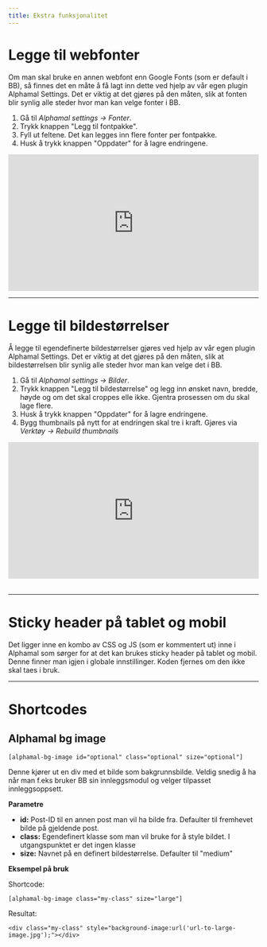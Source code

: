 ```yaml
--- 
title: Ekstra funksjonalitet
---
```


# Legge til webfonter
Om man skal bruke en annen webfont enn Google Fonts (som er default i BB), så finnes det en måte å få lagt inn dette ved hjelp av vår egen plugin Alphamal Settings. Det er viktig at det gjøres på den måten, slik at fonten blir synlig alle steder hvor man kan velge fonter i BB.

1. Gå til *Alphamal settings -> Fonter*.
2. Trykk knappen "Legg til fontpakke".
3. Fyll ut feltene. Det kan legges inn flere fonter per fontpakke.
4. Husk å trykk knappen "Oppdater" for å lagre endringene.

<div style="padding:54.5% 0 0 0;position:relative;"><iframe src="https://player.vimeo.com/video/354201624?loop=1&portrait=0" style="position:absolute;top:0;left:0;width:100%;height:100%;" frameborder="0" allow="autoplay; fullscreen" allowfullscreen></iframe></div><script src="https://player.vimeo.com/api/player.js"></script>

---

# Legge til bildestørrelser
Å legge til egendefinerte bildestørrelser gjøres ved hjelp av vår egen plugin Alphamal Settings. Det er viktig at det gjøres på den måten, slik at bildestørrelsen blir synlig alle steder hvor man kan velge det i BB.

1. Gå til _Alphamal settings -> Bilder_.
2. Trykk knappen "Legg til bildestørrelse" og legg inn ønsket navn, bredde, høyde og om det skal croppes elle ikke. Gjentra prosessen om du skal lage flere.
3. Husk å trykk knappen "Oppdater" for å lagre endringene.
4. Bygg thumbnails på nytt for at endringen skal tre i kraft. Gjøres via _Verktøy -> Rebuild thumbnails_

<div style="padding:54.5% 0 0 0;position:relative;"><iframe src="https://player.vimeo.com/video/354200307?loop=1&portrait=0" style="position:absolute;top:0;left:0;width:100%;height:100%;" frameborder="0" allow="autoplay; fullscreen" allowfullscreen></iframe></div><script src="https://player.vimeo.com/api/player.js"></script> <br>

---

# Sticky header på tablet og mobil
Det ligger inne en kombo av CSS og JS (som er kommentert ut) inne i Alphamal som sørger for at det kan brukes sticky header på tablet og mobil. Denne finner man igjen i globale innstillinger. Koden fjernes om den ikke skal taes i bruk.

---

# Shortcodes

## Alphamal bg image

```
[alphamal-bg-image id="optional" class="optional" size="optional"]
```

Denne kjører ut en div med et bilde som bakgrunnsbilde. Veldig snedig å ha når man f.eks bruker BB sin innleggsmodul og velger tilpasset innleggsoppsett.

**Parametre**
- **id:** Post-ID til en annen post man vil ha bilde fra. Defaulter til fremhevet bilde på gjeldende post.
- **class:** Egendefinert klasse som man vil bruke for å style bildet. I utgangspunktet er det ingen klasse
- **size:** Navnet på en definert bildestørrelse. Defaulter til "medium"

**Eksempel på bruk**

Shortcode:
```
[alphamal-bg-image class="my-class" size="large"]
```

Resultat:
```
<div class="my-class" style="background-image:url('url-to-large-image.jpg');"></div>
```
